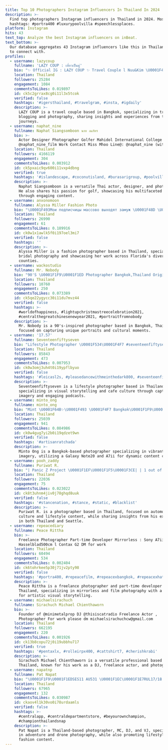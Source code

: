 ```yaml
---
title: Top 10 Photographers Instagram Influencers In Thailand In 2024
description: >-
  Find top photographers Instagram influencers in Thailand in 2024. Most popular
  hashtags: #portra400 #luxurypoolvilla #speechlessplaces.
platform: Instagram
hits: 43
text_top: Analyze the best Instagram influencers on inBeat.
text_bottom: >-
  Our database aggregates 43 Instagram influencers like this in Thailand for you
  to connect with.
profiles:
  - username: lazycoup
    fullname: 'LAZY COUP : เที่ยวเป็นคู่'
    bio: "✨ Official IG : LAZY COUP ✨ Travel Couple l Nuu&Kim \U0001F4CD Bangkok Based l Blogger l Photographer E-mail: lazycoup@gmail.com"
    location: Thailand
    followers: 25284
    engagement: 1084
    commentsToLikes: 0.019897
    id: ck5c2grrax8cg0i11l3x5tcok
    verified: false
    hashtags: '#igersthailand, #travelgram, #insta, #igdaily'
    description: >-
      LAZY COUP is a travel couple based in Bangkok, specializing in travel
      blogging and photography, sharing insights and experiences from their
      journeys.
  - username: naphat_nine
    fullname: Naphat Siangsomboon นาย ณภัทร
    bio: >-
      Actor Designer Photographer Golfer Mahidol International College
      @naphat_nine_film Work Contact Miss Mhoo Line@: @naphat_nine (with@)
    location: Thailand
    followers: 4166119
    engagement: 304
    commentsToLikes: 0.003912
    id: ck5pxaic9qv600i11vxp4dbng
    verified: true
    hashtags: '#islandescape, #coconutisland, #burasarigroup, #poolvilla'
    description: >-
      Naphat Siangsomboon is a versatile Thai actor, designer, and photographer.
      He also shares his passion for golf, showcasing his multifaceted lifestyle
      through engaging content.
  - username: anxonomoon
    fullname: Alyssa Miller Fashion Photo
    bio: "\U0001F493Мои подписчицы массово выходят замуж \U0001F48D \U0001F4F7 currently in Florida 47 counties \U0001F5FA️ Work portfolio - @alyssa.miller.photo Published cover photographer \U0001F4DA"
    location: Thailand
    followers: 26990
    engagement: 61
    commentsToLikes: 0.189916
    id: ck0w1x1awlk5f0i197oel3mi7
    verified: false
    hashtags: ''
    description: >-
      Alyssa Miller is a fashion photographer based in Thailand, specializing in
      bridal photography and showcasing her work across Florida's diverse
      counties.
  - username: wackostudio
    fullname: Mr. Nobody
    bio: "90'S \U0001F1F9\U0001F1ED Photographer Bangkok,Thailand Originated from Mercury"
    location: Thailand
    followers: 10760
    engagement: 250
    commentsToLikes: 0.073389
    id: ck5qe22ygycc30i11du7mvz44
    verified: false
    hashtags: >-
      #worldofhappiness, #lightupchristmastreecelebration2021,
      #centralthegreatchinesenewyear2021, #portraitfromnobody
    description: >-
      Mr. Nobody is a 90's-inspired photographer based in Bangkok, Thailand,
      focused on capturing unique portraits and cultural moments.
  - username: '17.57'
    fullname: Seventeenfiftyseven
    bio: "Lifestyle Photographer \U0001F534\U0001F4F7 #seventeenfiftyseven #ภาพที่37 & #cafesocietypodcast"
    location: Thailand
    followers: 85843
    engagement: 473
    commentsToLikes: 0.007953
    id: ck0w3omj3uh4t0i19ypflbyuo
    verified: false
    hashtags: '#leicasl2s, #pleasedancewithmeinthedark800, #seventeenfiftyseven, #50mm'
    description: >-
      Seventeenfiftyseven is a lifestyle photographer based in Thailand,
      specializing in visual storytelling and cafe culture through captivating
      imagery and engaging podcasts.
  - username: minto_ong
    fullname: minto_ong
    bio: "Mint \U0001F64B✨\U0001F493 \U0001F4F7 Bangkok\U0001F1F9\U0001F1ED Photographer \U0001F4F1Galaxy Note20TH \U0001F4F7 A7ii , XT30 Contact please DM"
    location: Thailand
    followers: 25039
    engagement: 941
    commentsToLikes: 0.084986
    id: ck0w4gug7yi2b0i19qdzet9wn
    verified: false
    hashtags: '#artisanratchada'
    description: >-
      Minto Ong is a Bangkok-based photographer specializing in vibrant urban
      imagery, utilizing a Galaxy Note20 and A7ii for dynamic content creation.
  - username: pooh_zaddy
    fullname: Puriwat R.
    bio: "| Panic Z Project \U0001F1EF\U0001F1F5\U0001F3CE| | 1 out of 1 MERCURY Z in Thailand | | BKK\U0001F1F9\U0001F1ED - SEATTLE \U0001F1FA\U0001F1F8| | Photographer \U0001F4F7| | Father of @stance.thecorgi \U0001F436|"
    location: Thailand
    followers: 22036
    engagement: 75
    commentsToLikes: 0.023022
    id: ck8t3uhnm4jiv0j78ghqd8uuk
    verified: false
    hashtags: '#stancenation, #stance, #static, #blacklist'
    description: >-
      Puriwat R. is a photographer based in Thailand, focused on automotive
      culture and lifestyle content, while sharing insights from his experiences
      in both Thailand and Seattle.
  - username: repeacediary
    fullname: Peace Rittha
    bio: >-
      Freelance Photographer Part-time Developer Mirrorless : Sony A7iii Film :
      Hasselblad500cm l Contax G2 DM for work
    location: Thailand
    followers: 60494
    engagement: 534
    commentsToLikes: 0.002404
    id: ck6tohrkee5p30j71jv2pty98
    verified: false
    hashtags: '#portra400, #repeacefilm, #repeacexbangkok, #repeacexhatyai'
    description: >-
      Peace Rittha is a freelance photographer and part-time developer based in
      Thailand, specializing in mirrorless and film photography with a passion
      for artistic visual storytelling.
  - username: michaelsirachuch
    fullname: Sirachuch Michael Chienthaworn
    bio: >-
      Founder of @minimetalprop DJ @thisiscatradio Freelance Actor ,
      Photographer For work please dm michaelsirachuchcw@gmail.com
    location: Thailand
    followers: 662195
    engagement: 220
    commentsToLikes: 0.001926
    id: ck13b8copu72j0i19ubbhu717
    verified: true
    hashtags: '#pentaxlx, #rolleirpx400, #cattshirt7, #cherishkrabi'
    description: >-
      Sirachuch Michael Chienthaworn is a versatile professional based in
      Thailand, known for his work as a DJ, freelance actor, and photographer.
  - username: napatnp
    fullname: Pat Napat
    bio: "\U0001F1F9\U0001F1EDSES11 AU531 \U0001F1EC\U0001F1E7RUL17/18 \U0001F4F8 @presetwannabe \U0001F455 @homme.studio MC/DJ/VJ \U0001F3A4#NapatMc A Photographer\U0001F4F8\U0001F681#PatPtgh#NapatDrone An Adventurer\U0001F3C2#NapatAdv"
    location: Thailand
    followers: 67965
    engagement: 132
    commentsToLikes: 0.030987
    id: ckaov4l1k30vo0i78urdaamls
    verified: false
    hashtags: >-
      #centralapp, #centraldepartmentstore, #beyourownchampion,
      #championthailandsnap
    description: >-
      Pat Napat is a Thailand-based photographer, MC, DJ, and VJ, specializing
      in adventure and drone photography, while also promoting lifestyle and
      fashion content.
---
```


